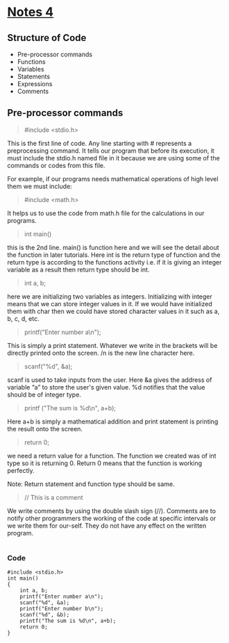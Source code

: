 # [Notes 4](https://codewithharry.com/videos/c-language-tutorials-in-hindi-4)

## Structure of Code
- Pre-processor commands  
- Functions  
- Variables  
- Statements  
- Expressions  
- Comments  

## Pre-processor commands

> #include <stdio.h>  

This is the first line of code. Any line starting with # represents a preprocessing command. It tells our program that before its execution, it must include the stdio.h named file in it because we are using some of the commands or codes from this file.

For example, if our programs needs mathematical operations of high level them we must include:

> #include <math.h>  

It helps us to use the code from math.h file for the calculations in our programs.

> int main()

this is the 2nd line. main() is function here and we will see the detail about the function in later tutorials. Here int is the return type of function and the return type is according to the functions activity i.e. if it is giving an integer variable as a result then return type should be int.

> int a, b;

here we are initializing two variables as integers. Initializing with integer means that we can store integer values in it. If we would have initialized them with char then we could have stored character values in it such as a, b, c, d, etc.  

> printf("Enter number a\n");

This is simply a print statement. Whatever we write in the brackets will be directly printed onto the screen. /n is the new line character here.

> scanf("%d", &a);

 scanf is used to take inputs from the user. Here &a gives the address of variable “a” to store the user's given value. %d notifies that the value should be of integer type.

>printf  ("The sum is %d\n", a+b);

Here a+b is simply a mathematical addition and  print statement is printing the result onto the screen.

>return   0;

we need a return value for a function. The function we created was of int type so it is returning 0. Return 0 means that the function is working perfectly.

Note: Return statement and function type should be same.

>//  This is a comment

We write comments by using the double slash sign (//). Comments are to notify other programmers the working of the code at specific intervals or we write them for our-self. They do not have any effect on the written program.

#  
### Code   
```
#include <stdio.h>  
int main()  
{  
    int a, b;  
    printf("Enter number a\n");  
    scanf("%d", &a);  
    printf("Enter number b\n");  
    scanf("%d", &b);  
    printf("The sum is %d\n", a+b);  
    return 0;  
}  
```